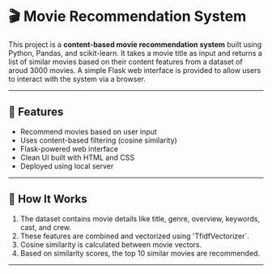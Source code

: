 # 🎬 Movie Recommendation System

This project is a **content-based movie recommendation system** built using Python, Pandas, and scikit-learn. It takes a movie title as input and returns a list of similar movies based on their content features from a dataset of aroud 3000 movies. A simple Flask web interface is provided to allow users to interact with the system via a browser.

---

## 📌 Features

- Recommend movies based on user input
- Uses content-based filtering (cosine similarity)
- Flask-powered web interface
- Clean UI built with HTML and CSS
- Deployed using local server

---

## 🧠 How It Works

1. The dataset contains movie details like title, genre, overview, keywords, cast, and crew.
2. These features are combined and vectorized using 'TfidfVectorizer`.
3. Cosine similarity is calculated between movie vectors.
4. Based on similarity scores, the top 10 similar movies are recommended.

---
